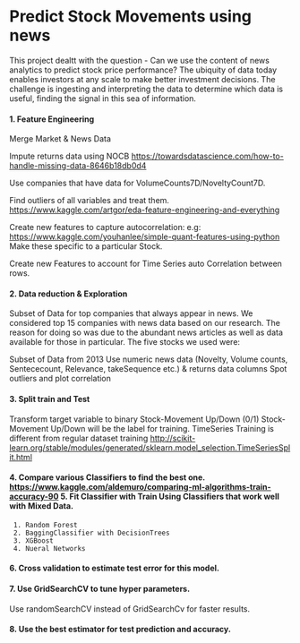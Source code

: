 # Predict Stock Movements using news

This project dealtt with the question - Can we use the content of news analytics to predict stock price performance? 
The ubiquity of data today enables investors at any scale to make better investment decisions. The challenge is ingesting and interpreting the data to determine which data is useful, finding the signal in this sea of information. 

#### 1. Feature Engineering

Merge Market & News Data

Impute returns data using NOCB https://towardsdatascience.com/how-to-handle-missing-data-8646b18db0d4

Use companies that have data for VolumeCounts7D/NoveltyCount7D.

Find outliers of all variables and treat them. https://www.kaggle.com/artgor/eda-feature-engineering-and-everything

Create new features to capture autocorrelation: e.g: https://www.kaggle.com/youhanlee/simple-quant-features-using-python Make these specific to a particular Stock.


Create new Features to account for Time Series auto Correlation between rows.

#### 2. Data reduction & Exploration

Subset of Data for top companies that always appear in news. We considered top 15 companies with news data based on our research.
The reason for doing so was due to the abundant news articles as well as data available for those in particular. The five stocks we used were:
 
Subset of Data from 2013
Use numeric news data (Novelty, Volume counts, Sentececount, Relevance, takeSequence etc.) & returns data columns
Spot outliers and plot correlation

#### 3. Split train and Test

Transform target variable to binary Stock-Movement Up/Down (0/1)
Stock-Movement Up/Down will be the label for training.
TimeSeries Training is different from regular dataset training http://scikit-learn.org/stable/modules/generated/sklearn.model_selection.TimeSeriesSplit.html
#### 4. Compare various Classifiers to find the best one. https://www.kaggle.com/aldemuro/comparing-ml-algorithms-train-accuracy-90 5. Fit Classifier with Train Using Classifiers that work well with Mixed Data.

     1. Random Forest
     2. BaggingClassifier with DecisionTrees
     3. XGBoost
     4. Nueral Networks

#### 6. Cross validation to estimate test error for this model.

#### 7. Use GridSearchCV to tune hyper parameters.
Use randomSearchCV instead of GridSearchCv for faster results.

#### 8. Use the best estimator for test prediction and accuracy.

